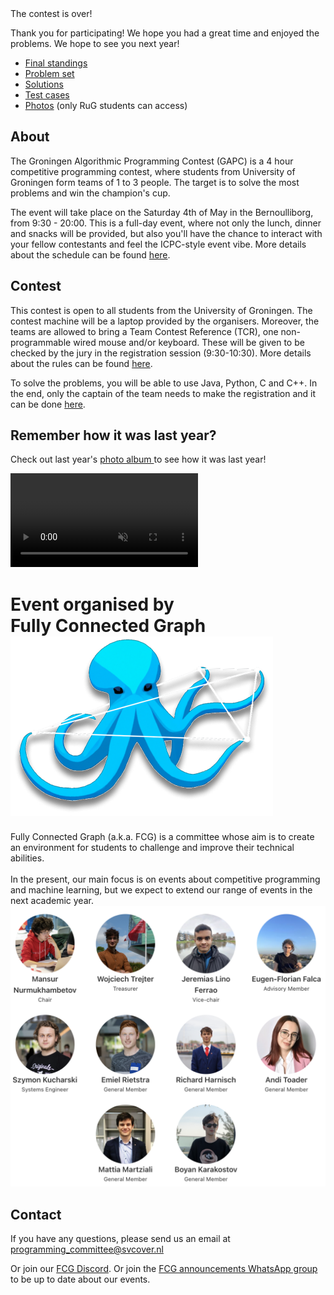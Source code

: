 <div id="read-more" class="text-center text-2xl font-semibold my-12">
    The contest is over!
</div>

Thank you for participating! We hope you had a great time and enjoyed the problems. We hope to see you next year!
- [Final standings](/final_standings/index.html)
- [Problem set](/assets/problems/contest.en.zip)
- [Solutions](/assets/problems/solutions.en.zip)
- [Test cases](/assets/problems/fpc2024.zip)
- [Photos](https://drive.google.com/drive/folders/1ZYXBB9Qs-2c2M-RZtt8wVSggmoBBlPVA?usp=sharing) (only RuG students can access)

## About

The Groningen Algorithmic Programming Contest (GAPC) is a 4 hour competitive programming contest, where students from University of Groningen form teams of 1 to 3 people. The target is to solve the most problems and win the champion's cup.

The event will take place on the Saturday 4th of May in the Bernoulliborg, from 9:30 - 20:00. This is a full-day event, where not only the lunch, dinner and snacks will be provided, but also you'll have the chance to interact with your fellow contestants and feel the ICPC-style event vibe. More details about the schedule can be found [here](/schedule/).

## Contest

This contest is open to all students from the University of Groningen. The contest machine will be a laptop provided by the organisers. Moreover, the teams are allowed to bring a Team Contest Reference (TCR), one non-programmable wired mouse and/or keyboard. These will be given to be checked by the jury in the registration session (9:30-10:30). More details about the rules can be found [here](/rules/).

To solve the problems, you will be able to use Java, Python, C and C++. In the end, only the captain of the team needs to make the registration and it can be done [here](/register/).

## Remember how it was last year?

Check out last year's <a  target="_blank" href="https://www.svcover.nl/photos/1578">
photo album
</a>
to see how it was last year!

<a href="https://www.svcover.nl/photos/1522"  class="overflow-hidden">
    <video src="/assets/gapc-2022-slideshow.mp4" autoplay muted loop class="h-60 m-auto"/>
</a>

<div>
    <h1 id="fcg" class="text-center">
        <span class="text-lg">
            Event organised by
        </span>
        <br/>
        <span class="text-3xl">
            Fully Connected Graph
        </span>
        <img src="/assets/fcg.png" class="ml-4 h-10 inline-block"/>
    </h1>
    <div class="flex flex-col lg:flex-row ">
        <div class="flex-1">
            Fully Connected Graph (a.k.a. FCG) is a committee whose aim is to create an environment for students to challenge and improve their technical abilities.
            <br/><br/>
            In the present, our main focus is on events about competitive programming and machine learning, but we expect to extend our range of events in the next academic year.
        </div>
        <div class="flex-1">
            <img src="/assets/fcg-members.png"/>
        </div>
    </div>
</div>

## Contact

If you have any questions, please send us an email at programming_committee@svcover.nl

Or join our [FCG Discord](https://discord.com/invite/JfzxyBHPsH). Or join the [FCG announcements WhatsApp group](https://chat.whatsapp.com/JynZLRD7yUr9f5OsQ1rzkb) to be up to date about our events.
